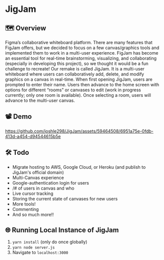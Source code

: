# JigJam

## 🗺️ Overview
Figma’s collaborative whiteboard platform. There are many features that FigJam offers, but we decided to focus on a few canvas/graphics tools and implemented them to work in a multi-user experience. FigJam has become an essential tool for real-time brainstorming, visualizing, and collaborating (especially in developing this project), so we thought it would be a fun challenge to recreate!
Our remake is called JigJam. It is a multi-user whiteboard where users can collaboratively add, delete, and modify graphics on a canvas in real-time. When first opening JigJam, users are prompted to enter their name. Users then advance to the home screen with options for different “rooms” or canvases to edit (work in progress currently; only one room is available). Once selecting a room, users will advance to the multi-user canvas.  

## 📽️ Demo
https://github.com/joshle298/JigJam/assets/59464508/6951a75e-0fdb-413d-a454-d94544615b5e

## 🛠️ Todo
- Migrate hosting to AWS, Google Cloud, or Heroku (and publish to JigJam's official domain)
- Multi-Canvas experience
- Google-authentication login for users
- /# of users in canvas and who
- Live cursor tracking
- Storing the current state of canvases for new users
- More tools!
- Commenting
- And so much more!!

## 🌐 Running Local Instance of JigJam
1. `yarn install` (only do once globally)
2. `yarn node server.js`
3. Navigate to `localhost:3000`
